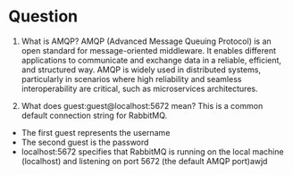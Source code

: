 # Question
1. What is AMQP?
AMQP (Advanced Message Queuing Protocol) is an open standard for message-oriented middleware. It enables different applications to communicate and exchange data in a reliable, efficient, and structured way. AMQP is widely used in distributed systems, particularly in scenarios where high reliability and seamless interoperability are critical, such as microservices architectures.

2. What does guest:guest@localhost:5672 mean?
This is a common default connection string for RabbitMQ.
- The first guest represents the username
- The second guest is the password
- localhost:5672 specifies that RabbitMQ is running on the local machine (localhost) and listening on port 5672 (the default AMQP port)awjd